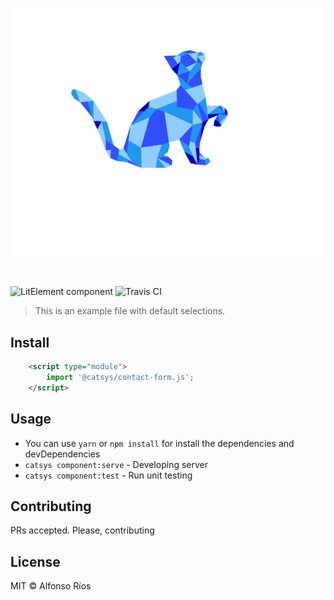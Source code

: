 ![contact-form screenshot](contact-form.svg)
# <contact-form>

![LitElement component](https://img.shields.io/badge/litElement-component-blue.svg)
![Travis CI](https://travis-ci.org/github_username/contact-form.svg?branch=master)

> This is an example file with default selections.

## Install

```html
    <script type="module">
        import '@catsys/contact-form.js';
    </script>
```

## Usage

- You can use `yarn` or `npm install` for install the dependencies and devDependencies
- `catsys component:serve` - Developing server
- `catsys component:test` - Run unit testing

## Contributing

PRs accepted. Please, contributing

## License

MIT © Alfonso Ríos
